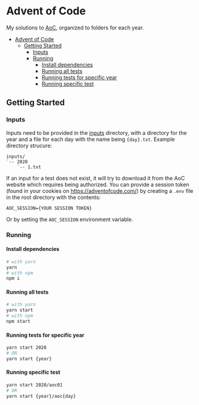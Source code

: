 # Advent of Code

My solutions to [AoC](https://adventofcode.com/), organized to folders for each year.

- [Advent of Code](#advent-of-code)
  - [Getting Started](#getting-started)
    - [Inputs](#inputs)
    - [Running](#running)
      - [Install dependencies](#install-dependencies)
      - [Running all tests](#running-all-tests)
      - [Running tests for specific year](#running-tests-for-specific-year)
      - [Running specific test](#running-specific-test)

## Getting Started

### Inputs

Inputs need to be provided in the [inputs](/inputs) directory, with a directory for the year and a file for each day with the name being `{day}.txt`. Example directory strucure:

```
inputs/
`-- 2020
    `-- 1.txt
```

If an input for a test does not exist, it will try to download it from the AoC website which requires being authorized. You can provide a session token (found in your cookies on https://adventofcode.com/) by creating a `.env` file in the root directory with the contents:

```
AOC_SESSION={YOUR SESSION TOKEN}
```

Or by setting the `AOC_SESSION` environment variable.

### Running

#### Install dependencies

```sh
# with yarn
yarn
# with npm
npm i
```

#### Running all tests

```sh
# with yarn
yarn start
# with npm
npm start
```

#### Running tests for specific year

```sh
yarn start 2020
# OR
yarn start {year}
```

#### Running specific test

```sh
yarn start 2020/aoc01
# OR
yarn start {year}/aoc{day}
```
